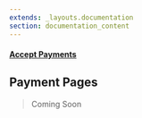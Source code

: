 ```yaml
---
extends: _layouts.documentation
section: documentation_content
---
```


#### [Accept Payments](/docs/payments)
## Payment Pages

> Coming Soon

